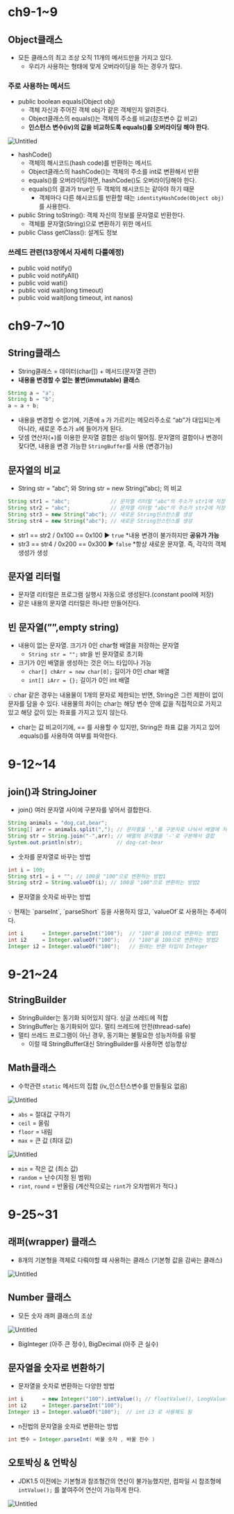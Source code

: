 # **ch9-1~9**

## Object클래스

- 모든 클래스의 최고 조상 오직 11개의 메서드만을 가지고 있다.
    - 우리가 사용하는 형태에 맞게 오버라이딩을 하는 경우가 많다.

### 주로 사용하는 메서드

- public boolean equals(Object obj)
    - 객체 자신과 주어진 객체 obj가 같은 객체인지 알려준다.
    - Object클래스의 equals()는 객체의 주소를 비교(참조변수 값 비교)
    - **인스턴스 변수(iv)의 값을 비교하도록 equals()를 오버라이딩 해야 한다.**

![Untitled](https://s3-us-west-2.amazonaws.com/secure.notion-static.com/babf2990-6568-40ba-bc70-6ea73e74c410/Untitled.png)

- hashCode()
    - 객체의 해시코드(hash code)를 반환하는 메서드
    - Object클래스의 hashCode()는 객체의 주소를 int로 변환해서 반환
    - equals()를 오버라이딩하면, hashCode()도 오버라이딩해야 한다.
    - equals()의 결과가 true인 두 객체의 해시코드는 같아야 하기 때문
        - 객체마다 다른 해시코드를 반환할 때는 `identityHashCode(Object obj)` 를 사용한다.
- public String toString(): 객체 자신의 정보를 문자열로 반환한다.
    - 객체를 문자열(String)으로 변환하기 위한 메서드
- public Class getClass(): 설계도 정보

### 쓰레드 관련(13장에서 자세히 다룰예정)

- public void notify()
- public void notifyAll()
- public void wati()
- public void wait(long timeout)
- public void wait(long timeout, int nanos)

# **ch9-7~10**

## String클래스

- String클래스 = 데이터(char[]) + 메서드(문자열 관련)
- **내용을 변경할 수 없는 불변(immutable) 클래스**

```jsx
String a = "a";
String b = "b";
a = a + b;
```

- 내용을 변경할 수 없기에, 기존에 `a`  가 가르키는 메모리주소로 “ab”가 대입되는게 아니라, 새로운 주소가 `a`에 들어가게 된다.
- 덧셈 연산자(+)를 이용한 문자열 결합은 성능이 떨어짐.
문자열의 결합이나 변경이  잦다면, 내용을 변경 가능한 `StringBuffer`를 사용 (변경가능)

## 문자열의 비교

- String str = “abc”; 와 String str = new String(”abc); 의 비교

```jsx
String str1 = "abc";             // 문자열 리터럴 "abc"의 주소가 str1에 저장
String str2 = "abc";             // 문자열 리터럴 "abc"의 주소가 str2에 저장
String str3 = new String("abc"); // 새로운 String인스턴스를 생성
String str4 = new String("abc"); // 새로운 String인스턴스를 생성
```

- str1 == str2 / 0x100 == 0x100 ▶ `true`  *내용 변경이 불가하지만 **공유가 가능**
- str3 == str4 / 0x200 == 0x300 ▶ `false` *항상 새로운 문자열. 즉, 각각의 객체생성가 생성

## 문자열 리터럴

- 문자열 리터럴은 프로그램 실행시 자동으로 생성된다.(constant pool에 저장)
- 같은 내용의 문자열 리터럴은 하나만 만들어진다.

## 빈 문자열(””,empty string)

- 내용이 없는 문자열. 크기가 0인 char형 배열을 저장하는 문자열
    - `String str = "";` str을 빈 문자열로 초기화
- 크기가 0인 배열을 생성하는 것은 어느 타입이나 가능
    - `char[] chArr = new char[0];` 길이가 0인 char 배열
    - `int[] iArr = {};` 길이가 0인 int 배열

<aside>
💡 char 같은 경우는 내용물이 1개의 문자로 제한되는 반면,  String은 그런 제한이 없이 문자를 담을 수 있다.
내용물의 차이는 char는 해당 변수 안에 값을 직접적으로 가지고 있고 해당 값이 있는 좌표를 가지고 있지 않는다.

</aside>

- char는 값 비교이기에, == 를 사용할 수 있지만, String은 좌표 값을 가지고 있어 .equals()를 사용하여 여부를 파악한다.

# 9-12~14

## join()과 StringJoiner

- join() 여러 문자열 사이에 구분자를 넣어서 결합한다.

```java
String animals = "dog,cat,bear";
String[] arr = animals.split(","); // 문자열을 ','를 구분자로 나눠서 배열에 저장 
String str = String.join("-",arr); // 배열의 문자열을 '-'로 구분해서 결합
System.out.println(str);           // dog-cat-bear
```

- 숫자를 문자열로 바꾸는 방법

```java
int i = 100;
String str1 = i + ""; // 100을 "100"으로 변환하는 방법1
String str2 = String.valueOf(i); // 100을 "100"으로 변환하는 방법2
```

- 문자열을 숫자로 바꾸는 방법

<aside>
💡 현재는 `parseInt`, `parseShort` 등을 사용하지 않고, `valueOf`로 사용하는 추세이다.

</aside>

```java
int i      = Integer.parseInt("100");  // "100"을 100으로 변환하는 방법1
int i2     = Integer.valueOf("100");   // "100"을 100으로 변환하는 방법2
Integer i2 = Integer.valueOf("100");   // 원래는 반환 타입이 Integer
```

# 9-21~24

## StringBuilder

- StringBuilder는 동기화 되어있지 않다. 싱글 쓰레드에 적합
- StringBuffer는 동기화되어 있다. 멀티 쓰레드에 안전(thread-safe)
- 멀티 쓰레드 프로그램이 아닌 경우, 동기화는 불필요한 성능저하를 유발
    - 이럴 때 StringBuffer대신 StringBuilder를 사용하면 성능향상

## Math클래스

- 수학관련 `static` 메서드의 집합 (iv_인스턴스변수를 만들필요 없음)

![Untitled](https://s3-us-west-2.amazonaws.com/secure.notion-static.com/e73071b2-4e38-49da-a675-4fafbf846216/Untitled.png)

- `abs` = 절대값 구하기
- `ceil` = 올림
- `floor` = 내림
- `max` = 큰 값 (최대 값)

![Untitled](https://s3-us-west-2.amazonaws.com/secure.notion-static.com/59889dd8-b8ce-4947-8a21-3d1a619a4126/Untitled.png)

- `min` = 작은 값 (최소 값)
- `random` = 난수(지정 된 범위)
- `rint`, `round` = 반올림 (계산적으로는 `rint`가 오차범위가 적다.)

# 9-25~31

## 래퍼(wrapper) 클래스

- 8개의 기본형을 객체로 다뤄야할 떄 사용하는 클래스 (기본형 값을 감싸는 클래스)

![Untitled](https://s3-us-west-2.amazonaws.com/secure.notion-static.com/abd2111f-2d32-4457-93c4-e7d69b44e865/Untitled.png)

## Number 클래스

- 모든 숫자 래퍼 클래스의 조상

![Untitled](https://s3-us-west-2.amazonaws.com/secure.notion-static.com/1cd1557f-b22d-4f4a-8164-91cd0f5dfcd7/Untitled.png)

- BigInteger (아주 큰 정수), BigDecimal (아주 큰 실수)

## 문자열을 숫자로 변환하기

- 문자열을 숫자로 변환하는 다양한 방법

```java
int i      = new Integer("100").intValue(); // floatValue(), LongValue(), ...
int i2     = Integer.parseInt("100");
Integer i3 = Integer.valueOf("100");  // int i3 로 사용해도 됨
```

- n진법의 문자열을 숫자로 변환하는 방법

```java
int 변수 = Integer.parseInt( 바꿀 숫자 , 바꿀 진수 )
```

## 오토박싱 & 언박싱

- JDK1.5 이전에는 기본형과 참조형간의 연산이 불가능했지만, 
컴파일 시 참조형에 `intValue();` 를 붙여주어 연산이 가능하게 한다.

![Untitled](https://s3-us-west-2.amazonaws.com/secure.notion-static.com/b0856a2d-d98d-4a48-a104-936b56457d3f/Untitled.png)